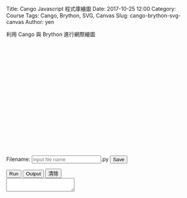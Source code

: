 Title: Cango Javascript 程式庫繪圖
Date: 2017-10-25 12:00
Category: Course
Tags: Cango, Brython, SVG, Canvas
Slug: cango-brython-svg-canvas
Author: yen

利用 Cango 與 Brython 進行網際繪圖

<!-- PELICAN_END_SUMMARY -->

<!-- 導入 FileSaver 與 filereader -->
<script type="text/javascript" src="./../ace/FileSaver.min.js"></script>
<script type="text/javascript" src="./../ace/filereader.js"></script>

<!-- 導入最新版的 Brython 標準程式庫 3.3.4 -->
<script type="text/javascript" src="./../data/Brython-3.3.4/brython_dist.js"></script>
<script type="text/javascript" src="./../data/cango/Cango-12v05-min.js"></script>
<script type="text/javascript" src="./../data/cango/CangoAxes-4v00-min.js"></script>
 
<!-- 啟動 Brython 時, 設定 pythonpath 為 data/py, 並將 script1.py 放入, 以便取代 3.2.9 之前版本的 script id 導入 -->
<script>
window.onload=function(){
brython({debug:1, pythonpath:['./../data/py']});
}
</script>

<!-- 以下執行 Brython 程式 -->

<script src="./../ace/ace.js" type="text/javascript" charset="utf-8"></script>
<script src="./../ace/ext-language_tools.js" type="text/javascript" charset="utf-8"></script>
<script src="./../ace/mode-python3.js" type="text/javascript" charset="utf-8"></script>
<script src="./../ace/snippets/python.js" type="text/javascript" charset="utf-8"></script>

<!-- 請注意, 這裡使用 Javascript 將 localStorage["py_src"] 中存在近端瀏覽器的程式碼, 由使用者決定存檔名稱-->

<script type="text/javascript">
function doSave(storage_id, filename){
    var blob = new Blob([localStorage[storage_id]], {type: "text/plain;charset=utf-8"});
    filename = document.getElementById(filename).value
    saveAs(blob, filename+".py");
}
</script>
 
<canvas id="plotarea" width="800" height="400"></canvas>
 
<script type="text/python">
from browser import alert
from browser import window
import math
 
# Javascript 物件
cango = window.Cango.new
path = window.Path.new
shape = window.Shape.new
# Javascript 變數
shapedefs = window.shapeDefs
cgo = cango("plotarea")
cgo.gridboxPadding(10, 10, 5, 7)

# 設定座標系統
# cgo.setWorldCoordsRHC(xmin, ymin, xmax-xmin);  
cgo.setWorldCoordsRHC(-40, -50, 800, 300) 

# 畫軸線
cgo.drawAxes(-40, 750, -80, 710, {
    'xOrigin':0, 'yOrigin':0,
    "strokeColor":"#aaaaaa",
    "fillColor": "#aaaaaa",
    "xTickInterval": 40,
    "xLabelInterval": 40,
    "yTickInterval": 40,
    "yLabelInterval": 40})

deg = math.pi/180  

# 將繪製鏈條輪廓的內容寫成 class 物件
class chain():
    # 輪廓的外型設為成員變數
    chamber = "M -6.8397, -1.4894 \
            A 7, 7, 0, 1, 0, 6.8397, -1.4894 \
            A 40, 40, 0, 0, 1, 6.8397, -18.511 \
            A 7, 7, 0, 1, 0, -6.8397, -18.511 \
            A 40, 40, 0, 0, 1, -6.8397, -1.4894 z"
    cgoChamber = window.svgToCgo2D(chamber)
    
    # 利用鏈條起點與終點定義繪圖, 使用內定的 color, border 與 linewidth 變數
    def basic(self, x1, y1, x2, y2, color="green", border=True, linewidth=4, scale=3):
        self.x1 = x1
        self.y1 = y1
        self.x2 = x2
        self.y2 = y2
        self.color = color
        self.border = border
        self.linewidth = linewidth
        self.scale = scale
        # 注意, cgoChamber 為成員變數
        # 新的 shape 物件函式
        cmbr = shape(self.cgoChamber, {
                "fillColor": self.color,
                "border": self.border,
                "strokeColor": "tan",
                "lineWidth": self.linewidth })
     
        # hole 為原點位置
        # 新的 path 函式
        hole = path(shapedefs.circle(4))
        cmbr.appendPath(hole)
        
        # 複製 cmbr, 然後命名為 basic1
        basic1 = cmbr.dup()
        # 因為鏈條的角度由原點向下垂直, 所以必須轉 90 度, 再考量 atan2 的轉角
        basic1.rotate(math.atan2(self.y2-self.y1, self.x2-self.x1)/deg-90)
     
        # 放大 scale 倍
        basic1.translate(self.x1, self.y1)
        basic1.scale(self.scale)
        cgo.render(basic1,False)
        
    # 利用鏈條起點與旋轉角度定義繪圖, 使用內定的 color, border 與 linewidth 變數
    def basic_rot(self, x1, y1, rot, color="green", border=True, linewidth=4, scale=3):
        self.x1 = x1
        self.y1 = y1
        self.rot = rot
        self.color = color
        self.border = border
        self.linewidth = linewidth
        self.scale = scale
        # 注意, cgoChamber 為成員變數
        cmbr = shape(self.cgoChamber, {
                "fillColor": self.color,
                "border": self.border,
                "strokeColor": "tan",
                "lineWidth": self.linewidth })
     
        # hole 為原點位置
        hole = path(shapedefs.circle(4))
        cmbr.appendPath(hole)
        # 根據旋轉角度, 計算 x2 與 y2
        x2 = self.x1 + 20*math.cos(self.rot*deg)
        y2 = self.y1 + 20*math.sin(self.rot*deg)
        
        # 複製 cmbr, 然後命名為 basic1
        basic1 = cmbr.dup()
        # 因為鏈條的角度由原點向下垂直, 所以必須轉 90 度, 再考量轉角
        basic1.rotate(self.rot-90)
     
        # 放大 scale 倍
        basic1.translate(self.x1, self.y1)
        basic1.scale(self.scale)
        cgo.render(basic1, False)
        
        return x2, y2

# 利用 chain class 建立案例, 對應到 mychain 變數
mychain = chain()

# 畫 A
# 左邊兩個垂直單元
x1, y1 = mychain.basic_rot(0, 0, 90)
x2, y2 = mychain.basic_rot(x1, y1, 90)
# 左斜邊兩個單元
x3, y3 = mychain.basic_rot(x2, y2, 80)
x4, y4 = mychain.basic_rot(x3, y3, 71)
# 最上方水平單元
x5, y5 = mychain.basic_rot(x4, y4, 0)
# 右斜邊兩個單元
x6, y6 = mychain.basic_rot(x5, y5, -71)
x7, y7 = mychain.basic_rot(x6, y6, -80)
# 右邊兩個垂直單元
x8, y8 = mychain.basic_rot(x7, y7, -90)
x9, y9 = mychain.basic_rot(x8, y8, -90)
# 中間兩個水平單元
x10, y10 = mychain.basic_rot(x8, y8, -180)
mychain.basic(x10, y10, x1, y1, color="red")

# 畫 B
# 左邊四個垂直單元
x1, y1 = mychain.basic_rot(0+ 65, 0, 90)
x2, y2 = mychain.basic_rot(x1, y1, 90)
x3, y3 = mychain.basic_rot(x2, y2, 90)
x4, y4 = mychain.basic_rot(x3, y3, 90)
# 上方一個水平單元
x5, y5 = mychain.basic_rot(x4, y4, 0)
# 右斜 -30 度
x6, y6 = mychain.basic_rot(x5, y5, -30)
# 右上垂直向下單元
x7, y7 = mychain.basic_rot(x6, y6, -90)
# 右斜 240 度
x8, y8 = mychain.basic_rot(x7, y7, 210)
# 中間水平
mychain.basic(x8, y8, x2, y2)
# 右下斜 -30 度
x10, y10 = mychain.basic_rot(x8, y8, -30)
# 右下垂直向下單元
x11, y11 = mychain.basic_rot(x10, y10, -90)
# 右下斜 240 度
x12, y12 = mychain.basic_rot(x11, y11, 210)
# 水平接回起點
mychain.basic(x12,y12, 0, 0, color="red")

# 畫 C
# 上半部
# 左邊中間垂直起點, 圓心位於線段中央, y 方向再向上平移兩個鏈條圓心距單位
x1, y1 = mychain.basic_rot(0+65*2, -10+10+20*math.sin(80*deg)+20*math.sin(30*deg), 90)
# 上方轉 80 度
x2, y2 = mychain.basic_rot(x1, y1, 80)
# 上方轉 30 度
x3, y3 = mychain.basic_rot(x2, y2, 30)
# 上方水平
x4, y4 = mychain.basic_rot(x3, y3, 0)
# 下半部, 從起點開始 -80 度
x5, y5 = mychain.basic_rot(0+65*2, -10+10+20*math.sin(80*deg)+20*math.sin(30*deg), -80)
# 下斜 -30 度
x6, y6 = mychain.basic_rot(x5, y5, -30)
# 下方水平單元
x7, y7 = mychain.basic_rot(x6, y6, -0, color="red")


# 畫 D
# 左邊四個垂直單元
x1, y1 = mychain.basic_rot(0+65*3, 0, 90)
x2, y2 = mychain.basic_rot(x1, y1, 90)
x3, y3 = mychain.basic_rot(x2, y2, 90)
x4, y4 = mychain.basic_rot(x3, y3, 90)
# 上方一個水平單元
x5, y5 = mychain.basic_rot(x4, y4, 0)
# 右斜 -40 度
x6, y6 = mychain.basic_rot(x5, y5, -40)
x7, y7 = mychain.basic_rot(x6, y6, -70)
# 右中垂直向下單元
x8, y8 = mychain.basic_rot(x7, y7, -90)
# -110 度
x9, y9 = mychain.basic_rot(x8, y8, -100)
# -150
x10, y10 = mychain.basic_rot(x9, y9, -150)
# 水平接回原點
mychain.basic(x10, y10, 0+65*3, 0, color="red")
</script>

<!-- Cango 繪圖程式 -->

<script type="text/python3">
from browser import document as doc
import ace

# Brython 3.3.4 內建的 container 名稱為  'container' 且 turtle 輸出為 svg 必須使用 div 訂定 id
Ace = ace.Editor(editor_id="can1_editor", console_id="can1_console", container_id="can1_container", storage_id="can1_py_src" )

Ace.editor.setValue('''#Cango 繪圖
from browser import window
import math
cos30 = math.cos(30*math.pi/180)
sin30 = math.sin(30*math.pi/180)

# Javascript 物件
cango = window.Cango.new
path = window.Path.new
shape = window.Shape.new
# Javascript 變數
shapedefs = window.shapeDefs
g1 = cango("can1_container")
g1.clearCanvas()
g1.gridboxPadding(10, 10, 5, 7)
g1.fillGridbox("lightgreen")
g1.setWorldCoordsRHC(0, 0, 80)

g1.drawText("gc.setWorldCoordsRHC() 設為 Y 向上為正", {'x':3, 'y':52, 'fontSize': 30, 'fillColor':"black"})
g1.drawText("X", {'x':60, 'y':2, 'fontSize': 30, 'fontWeight': 800, 'lorg': 9, 'fillColor': "black"});
g1.drawText("Y", {'x':2, 'y':30, 'fontSize': 30, 'fontWeight': 800, 'lorg': 1, 'fillColor': "black"});

g1.drawArrow(60, 0, {'shaftWidth':2.5, 'fillColor':'black'});
g1.drawArrow(0, 30, {'shaftWidth':2.5, 'fillColor':'black'});
g1.drawPath(["M", 0,0, "L", 35*cos30, 35*sin30, 0, 0]);
g1.drawArrowArc(25, 0, 30, {'clockwise':False, 'shaftWidth':2.5, 'fillColor':'black'});
''')
Ace.editor.scrollToRow(0)
Ace.editor.gotoLine(0)

# 執行程式, 顯示輸出結果與清除輸出結果及對應按鈕綁定
doc['can1_run'].bind('click', Ace.run)
doc['can1_show_console'].bind('click', Ace.show_console)
doc['can1_clear_console'].bind('click', Ace.clear_console)
</script>

<!-- 用來顯示程式碼的 editor 區域 -->

<div id="can1_editor" style="width:600px;height:300px;"></div>

<!-- 以下的表單與按鈕與前面的 Javascript doSave 函式以及 FileSaver.min.js 互相配合 -->

<form>
    <label>Filename: <input type="text" id="can1_filename" placeholder="input file name"/>.py</label>
    <input type="submit" value="Save" onclick="doSave('can1_py_src', 'can1_filename');"/>
</form>
<button id="can1_run">Run</button>
<button id="can1_show_console">Output</button>
<button id="can1_clear_console">清除</button>
<div style="width:100%;height:100%;">
<textarea id="can1_console" autocomplete="off"></textarea>
</div>
<canvas id="can1_container" width="750" height="550"></canvas>

<!-- Cango 繪圖程式2 -->

<script type="text/python3">
from browser import document as doc
import ace

# Brython 3.3.4 內建的 container 名稱為  'container' 且 turtle 輸出為 svg 必須使用 div 訂定 id
Ace = ace.Editor(editor_id="can2_editor", console_id="can2_console", container_id="can2_container", storage_id="can2_py_src" )

Ace.editor.setValue('''#Cango 繪圖
from browser import window
import math
cos30 = math.cos(30*math.pi/180)
sin30 = math.sin(30*math.pi/180)

# Javascript 物件
cango = window.Cango.new
path = window.Path.new
shape = window.Shape.new
# Javascript 變數
shapedefs = window.shapeDefs
g1 = cango("can2_container")
g1.clearCanvas()
g1.gridboxPadding(10, 10, 5, 7)
g1.fillGridbox("lightpink")
g1.setWorldCoordsSVG(0, 0, 100)

g1.drawText("gc.setWorldCoordsSVG() 設為 Y 向下為正", {'x':2, 'y':-6, 'fontSize': 30, 'fillColor':"black"})
g1.drawText("X", {'x':60, 'y':2, 'fontSize': 30, 'fontWeight': 800, 'lorg': 3, 'fillColor': "black"});
g1.drawText("Y", {'x':2, 'y':30, 'fontSize': 30, 'fontWeight': 800, 'lorg': 7, 'fillColor': "black"});

g1.drawArrow(60, 0, {'shaftWidth':2.5, 'fillColor':'black'});
g1.drawArrow(0, 30, {'shaftWidth':2.5, 'fillColor':'black'});
g1.drawPath(["M", 0,0, "L", 35*cos30, 35*sin30, 0, 0]);
g1.drawArrowArc(25, 0, 30, {'clockwise':False, 'shaftWidth':2.5, 'fillColor':'black'});
''')
Ace.editor.scrollToRow(0)
Ace.editor.gotoLine(0)

# 執行程式, 顯示輸出結果與清除輸出結果及對應按鈕綁定
doc['can2_run'].bind('click', Ace.run)
doc['can2_show_console'].bind('click', Ace.show_console)
doc['can2_clear_console'].bind('click', Ace.clear_console)
</script>

<!-- 用來顯示程式碼的 editor 區域 -->

<div id="can2_editor" style="width:600px;height:300px;"></div>

<!-- 以下的表單與按鈕與前面的 Javascript doSave 函式以及 FileSaver.min.js 互相配合 -->

<form>
    <label>Filename: <input type="text" id="can2_filename" placeholder="input file name"/>.py</label>
    <input type="submit" value="Save" onclick="doSave('can2_py_src', 'can2_filename');"/>
</form>
<button id="can2_run">Run</button>
<button id="can2_show_console">Output</button>
<button id="can2_clear_console">清除</button>
<div style="width:100%;height:100%;">
<textarea id="can2_console" autocomplete="off"></textarea>
</div>
<canvas id="can2_container" width="750" height="550"></canvas>

<!-- Cango 繪圖程式3 -->

<script type="text/python3">
from browser import document as doc
import ace

# Brython 3.3.4 內建的 container 名稱為  'container' 且 turtle 輸出為 svg 必須使用 div 訂定 id
Ace = ace.Editor(editor_id="can3_editor", console_id="can3_console", container_id="can3_container", storage_id="can3_py_src" )

Ace.editor.setValue('''#Cango Bezier 繪圖
from browser import window

# Javascript 物件
cango = window.Cango.new
path = window.Path.new
shape = window.Shape.new
group = window.Group.new
# Javascript 變數
shapedefs = window.shapeDefs
g1 = cango("can3_container")
g1.clearCanvas()
g1.gridboxPadding(10, 10, 5, 7)
g1.fillGridbox("lightgreen")
g1.setWorldCoordsRHC(-100, -100, 400)

x1 = 40
y1 = 20
cx1 = 90
cy1 = 120
x2 = 120
y2 = 100
cx2 = 130
cy2 = 20
cx3 = 150
cy3 = 120
x3 = 180
y3 = 60

def dragC1(mousePos):
    global cx1, cy1
    cx1 = mousePos.x
    cy1 = mousePos.y
    drawCurve()

def dragC2(mousePos):
    global cx2, cy2
    cx2 = mousePos.x
    cy2 = mousePos.y
    drawCurve()

def dragC3(mousePos):
    global cx3, cy3
    cx3 = mousePos.x
    cy3 = mousePos.y
    drawCurve()

def drawCurve():
    qbez = path(['M', x1, y1, 'Q', cx1, cy1, x2, y2], {
      'strokeColor':'blue'})
    cbez = path(['M', x2, y2, 'C', cx2, cy2, cx3, cy3, x3, y3], {
      'strokeColor':'green'})
    L1 = path(['M', x1, y1, 'L', cx1, cy1, x2, y2], {
      'strokeColor':"rgba(0, 0, 0, 0.2)",
      'dashed':[4]})
    L2 = path(['M', x2, y2, 'L', cx2, cy2], {
      'strokeColor':"rgba(0, 0, 0, 0.2)",
      'dashed':[4]})
    L3 = path(['M', x3, y3, 'L', cx3, cy3], {
      'strokeColor':"rgba(0, 0, 0, 0.2)",
      'dashed':[4]})
    c1.transform.translate(cx1, cy1)
    c2.transform.translate(cx2, cy2)
    c3.transform.translate(cx3, cy3)
    grp = group(qbez, cbez, L1, L2, L3, c1, c2, c3)
    g1.render(grp, True)

g1.clearCanvas("lightyellow")
g1.deleteAllLayers()
g1.setWorldCoordsRHC(0, 0, 200)

c1 = shape(shapedefs.circle(6), {'fillColor':'red'})
c1.enableDrag(None, dragC1, None)

c2 = shape(shapedefs.circle(6), {'fillColor':'red'})
c2.enableDrag(None, dragC2, None)

c3 = shape(shapedefs.circle(6), {'fillColor':'red'})
c3.enableDrag(None, dragC3, None);

drawCurve()
''')
Ace.editor.scrollToRow(0)
Ace.editor.gotoLine(0)

# 執行程式, 顯示輸出結果與清除輸出結果及對應按鈕綁定
doc['can3_run'].bind('click', Ace.run)
doc['can3_show_console'].bind('click', Ace.show_console)
doc['can3_clear_console'].bind('click', Ace.clear_console)
</script>

<!-- 用來顯示程式碼的 editor 區域 -->

<div id="can3_editor" style="width:600px;height:300px;"></div>

<!-- 以下的表單與按鈕與前面的 Javascript doSave 函式以及 FileSaver.min.js 互相配合 -->

<form>
    <label>Filename: <input type="text" id="can3_filename" placeholder="input file name"/>.py</label>
    <input type="submit" value="Save" onclick="doSave('can3_py_src', 'can3_filename');"/>
</form>
<button id="can3_run">Run</button>
<button id="can3_show_console">Output</button>
<button id="can3_clear_console">清除</button>
<div style="width:100%;height:100%;">
<textarea id="can3_console" autocomplete="off"></textarea>
</div>
<canvas id="can3_container" width="750" height="550"></canvas>